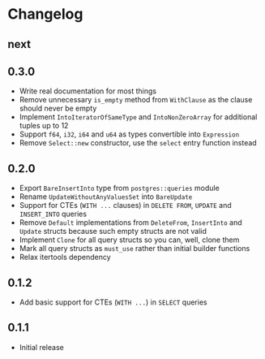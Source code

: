# Changelog

next
----

0.3.0
-----

- Write real documentation for most things
- Remove unnecessary `is_empty` method from `WithClause` as the clause should never be empty
- Implement `IntoIteratorOfSameType` and `IntoNonZeroArray` for additional tuples up to 12
- Support `f64`, `i32`, `i64` and `u64` as types convertible into `Expression`
- Remove `Select::new` constructor, use the `select` entry function instead

0.2.0
-----

- Export `BareInsertInto` type from `postgres::queries` module
- Rename `UpdateWithoutAnyValuesSet` into `BareUpdate`
- Support for CTEs (`WITH ...` clauses) in `DELETE FROM`, `UPDATE` and `INSERT_INTO` queries
- Remove `Default` implementations from `DeleteFrom`, `InsertInto` and `Update` structs because such empty structs are not valid
- Implement `Clone` for all query structs so you can, well, clone them
- Mark all query structs as `must_use` rather than initial builder functions
- Relax itertools dependency

0.1.2
-----

- Add basic support for CTEs (`WITH ...`) in `SELECT` queries

0.1.1
-----

- Initial release
